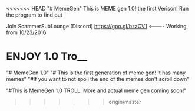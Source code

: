 <<<<<<< HEAD
"# MemeGen" 
This is MEME gen 1.0! the first Verison!
Run the program to find out

Join ScammerSubLounge (Discord)
https://goo.gl/bzzOV1 <---- Working from 10/23/2016


ENJOY 1.0 Tro__
=======
"# MemeGen 1.0"
"# This is the first generation of meme gen! It has many memes"
"#If you want to not spoil the end of the memes don't scroll down"
























































"#This is MemeGen 1.0 TROLL. More and actual meme gen coming soon!" 
>>>>>>> origin/master
